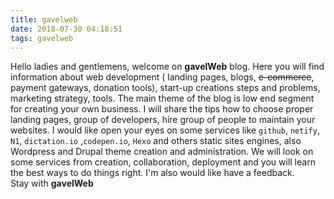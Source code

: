 ```yaml
---
title: gavelweb
date: 2018-07-30 04:18:51
tags: gavelweb
---
```

Hello ladies and gentlemens, welcome on **gavelWeb**  blog.
Here you will find information about web development ( landing pages, blogs,  ~~e-commerce~~, payment gateways,  donation tools), start-up  creations steps and problems,  marketing strategy,  tools.<!-- more --><!-- more -->
The main theme of the blog is low end segment for creating your own business.  I will share the tips how to choose proper landing pages, group of developers, hire group of people to maintain your websites.
I would like open your eyes  on some services like `github`, `netify`, `N1`, `dictation.io` ,`codepen.io`, `Hexo`  and others static sites engines, also Wordpress and Drupal theme creation and administration.  We will look on some services from creation, collaboration, deployment and you will learn the best ways to do things right.  I'm also would like  have  a feedback.  
Stay with **gavelWeb**
